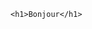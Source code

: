 <html lang="fr">
<head>
    <meta charset="UTF-8">
    <meta name="viewport" content="width=device-width, initial-scale=1.0">
    <title>Exemple Bonjour</title>
</head>
<body>

    <h1>Bonjour</h1>
